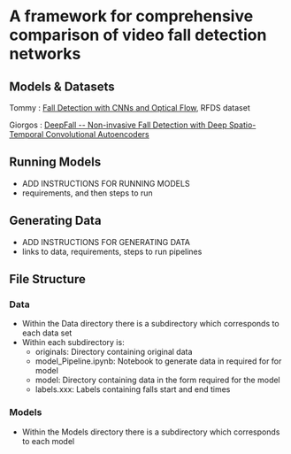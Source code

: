 # A framework for comprehensive comparison of video fall detection networks


## Models & Datasets

Tommy :  [Fall Detection with CNNs and Optical Flow](https://github.com/AdrianNunez/Fall-Detection-with-CNNs-and-Optical-Flow), RFDS dataset 

Giorgos : [DeepFall -- Non-invasive Fall Detection with Deep Spatio-Temporal Convolutional Autoencoders](https://paperswithcode.com/paper/deepfall-non-invasive-fall-detection-with)


## Running Models
- ADD INSTRUCTIONS FOR RUNNING MODELS
- requirements, and then steps to run

## Generating Data
- ADD INSTRUCTIONS FOR GENERATING DATA
- links to data, requirements, steps to run pipelines

## File Structure
### Data
- Within the Data directory there is a subdirectory which corresponds to each data set
- Within each subdirectory is:
    - originals: Directory containing original data
    - model_Pipeline.ipynb: Notebook to generate data in required for for model
    - model: Directory containing data in the form required for the model
    - labels.xxx: Labels containing falls start and end times

### Models
- Within the Models directory there is a subdirectory which corresponds to each model

